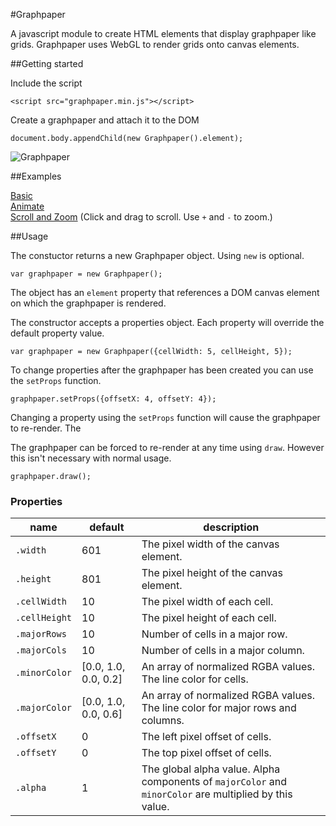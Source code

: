 #Graphpaper

A javascript module to create HTML elements that display graphpaper like grids. Graphpaper uses WebGL to render grids onto canvas elements.

##Getting started

Include the script

    <script src="graphpaper.min.js"></script>

Create a graphpaper and attach it to the DOM
    
    document.body.appendChild(new Graphpaper().element);

![Graphpaper](http://rosskettle.github.io/img/graphpaper1.png "Graphpaper")

##Examples

[Basic](http://rosskettle.github.io/graphpaper/examples/index.html)  
[Animate](http://rosskettle.github.io/graphpaper/examples/animate.html)  
[Scroll and Zoom](http://rosskettle.github.io/graphpaper/examples/scroll_zoom.html) (Click and drag to scroll. Use `+` and `-` to zoom.)

##Usage

The constuctor returns a new Graphpaper object. Using `new` is optional.

    var graphpaper = new Graphpaper();

The object has an `element` property that references a DOM canvas element on which the graphpaper is rendered. 

The constructor accepts a properties object. Each property will override the default property value.

    var graphpaper = new Graphpaper({cellWidth: 5, cellHeight, 5});

To change properties after the graphpaper has been created you can use the `setProps` function.

    graphpaper.setProps({offsetX: 4, offsetY: 4});

Changing a property using the `setProps` function will cause the graphpaper to re-render. The

The graphpaper can be forced to re-render at any time using `draw`. However this isn't necessary with normal usage.

    graphpaper.draw(); 

### Properties

| name | default | description
| ---- | ------- | -----------
|`.width` | 601 | The pixel width of the canvas element.
|`.height` | 801| The pixel height of the canvas element.
|`.cellWidth` | 10| The pixel width of each cell.
|`.cellHeight` | 10| The pixel height of each cell.
|`.majorRows` | 10| Number of cells in a major row.
|`.majorCols` | 10| Number of cells in a major column.
|`.minorColor` | [0.0, 1.0, 0.0, 0.2]| An array of normalized RGBA values. The line color for cells.
|`.majorColor` | [0.0, 1.0, 0.0, 0.6]| An array of normalized RGBA values. The line color for major rows and columns.
|`.offsetX` | 0| The left pixel offset of cells.
|`.offsetY` | 0| The top pixel offset of cells.
|`.alpha`   | 1| The global alpha value. Alpha components of `majorColor` and `minorColor` are multiplied by this value.









